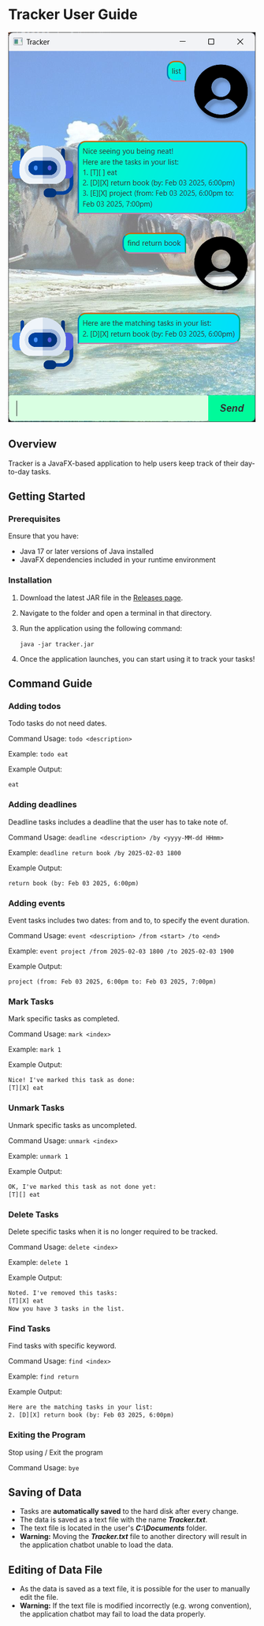 # Tracker User Guide

![Ui.png](/docs/Ui.png)

## Overview
Tracker is a JavaFX-based application to help users keep track of their day-to-day tasks.

## Getting Started

### Prerequisites
Ensure that you have:
* Java 17 or later versions of Java installed
* JavaFX dependencies included in your runtime environment

### Installation
1. Download the latest JAR file in the [Releases page](https://github.com/Xavierlhm/ip/releases).
2. Navigate to the folder and open a terminal in that directory.
3. Run the application using the following command:

   `java -jar tracker.jar`
4. Once the application launches, you can start using it to track your tasks!

## Command Guide

### Adding todos

Todo tasks do not need dates.

Command Usage: `todo <description>`

Example: `todo eat`

Example Output:
```
eat
```

### Adding deadlines

Deadline tasks includes a deadline that the user has to take note of.

Command Usage: `deadline <description> /by <yyyy-MM-dd HHmm>`

Example: `deadline return book /by 2025-02-03 1800`

Example Output:
```
return book (by: Feb 03 2025, 6:00pm)
```

### Adding events

Event tasks includes two dates: from and to, to specify the event duration.

Command Usage: `event <description> /from <start> /to <end>`

Example: `event project /from 2025-02-03 1800 /to 2025-02-03 1900`

Example Output:
```
project (from: Feb 03 2025, 6:00pm to: Feb 03 2025, 7:00pm)
```

### Mark Tasks

Mark specific tasks as completed.

Command Usage: `mark <index>`

Example: `mark 1`

Example Output:
```
Nice! I've marked this task as done:
[T][X] eat
```

### Unmark Tasks

Unmark specific tasks as uncompleted.

Command Usage: `unmark <index>`

Example: `unmark 1`

Example Output:
```
OK, I've marked this task as not done yet:
[T][] eat
```

### Delete Tasks

Delete specific tasks when it is no longer required to be tracked.

Command Usage: `delete <index>`

Example: `delete 1`

Example Output:
```
Noted. I've removed this tasks:
[T][X] eat
Now you have 3 tasks in the list.
```

### Find Tasks

Find tasks with specific keyword.

Command Usage: `find <index>`

Example: `find return`

Example Output:
```
Here are the matching tasks in your list:
2. [D][X] return book (by: Feb 03 2025, 6:00pm)
```

### Exiting the Program

Stop using / Exit the program

Command Usage: `bye`

## Saving of Data
* Tasks are **automatically saved** to the hard disk after every change.
* The data is saved as a text file with the name **_Tracker.txt_**.
* The text file is located in the user's **_C:\Documents_** folder.
* **Warning:** Moving the **_Tracker.txt_** file to another directory will result in the application chatbot unable to load the data.

## Editing of Data File
* As the data is saved as a text file, it is possible for the user to manually edit the file.
* **Warning:** If the text file is modified incorrectly (e.g. wrong convention), the application chatbot may fail to load the data properly. 
